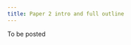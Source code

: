 ```yaml
---
title: Paper 2 intro and full outline
---
```


To be posted

<!-- ## Paper 2 intro draft and outline

- First, re-read the Paper 2 overview page and make sure you understand the goals and structure of the expected paper. Ask if you have any questions.
- Submit the assignment described below as an attached Word document.
- There is no word count requirement for this assignment. Use your best judgement.
- This assignment includes three parts.
- Part 1: write a draft of the first half of Paper 2 in normal essay format, using full sentences and paragraphs. This half will include:
    - the paper introduction, which includes:
        - orienting the reader to the topic
        - introduction to the academic conversation
        - a very brief summary of your source's contribution to the academic conversation
        - very brief summary of the specific part of the source argument you intend to analyze
        - your thesis, which will make a claim about that specific part of the source argument
            - You may not be ready to identify a final thesis you can defend; that's fine, put in a guess as to what your thesis might be.
            - Check that your thesis and the source argument both contribute to the same academic conversation. The source will make many claims that do not really affect their main argument. Disputing those claims does not contribute to the academic conversation.
			- Check that your thesis is an argumentative claim rather than a description of what you intend to do in the paper.
			- Check that your thesis is a claim evaluating your source argument rather than your own theory about a better way to answer the source's research question (it is ok for your thesis to also correct/extend the source argument in a limited way by making a small change or improvement to the theory, but your addition/change should not be a standalone theory explaining the phenomenon in question).
    - the first body paragraphs of your paper that explain the source argument to your generalist reader, which include:
        - an overview of the source argument as a whole
        - an explanation of the specific section of the source argument you will be analyzing
        - Note: the amount of time you devote to explaining the general vs. specific parts of the source argument will depend on your specific source and your own paper's claims and strategy.
        - Note: remember, this sort of explanation includes both summary (where you express key points in fewer words than the source) and explication (where you explain key points using more words than the source, introducing information in an "old then new" structure, walking your reader step-by-step through the concept to make sure they can understand the logical connection between ideas)
    - For the 1st half of this assignment:
        - highlight your thesis in yellow (2 sentences max)
        - highlight the topic sentence of each body paragraph in light blue (should be 1-2 consecutive sentences max at/near the top of the paragraph)
- Part 2: write a proposed/draft hierarchical outline format, following the source outline assignment guidelines for this part (exception: in this outline, write in your voice, not the source author's). In addition to representing the draft of the first half of the paper, the outline should cover the following topics, organized as you see fit (these are possibilities; you don't have to include all of the following):
    - your analysis of areas where the source argument has gaps, ambiguities, limitations, poor evidence, unsupported assumptions, elisions (areas the source should discuss but skip over), etc. relevant to the academic conversation
		- Important: do not list a bunch of loosely-related criticisms of the source; your analysis should focus on a few specific points that support a unified thesis claim
    - the implications of these improvable aspects of the source argument
    - any corrections or changes you suggest
    - how your analysis might add to a generalist readers' understanding of the academic conversation
    - possible counterexamples or objections
    - Note: you do not need to highlight anything for the 2nd half of the assignment.
    - Note: no paper conclusion is needed for this assignment.
- Part 3: writing feedback check
    - Review your Paper 1 feedback. What was the most important feedback you received about sentence and paragraph writing in paper 1? Ignore any comments I made about content or thesis. I mean things about paragraph and sentence structure, grammar, and punctuation.
    - List the most important issues mentioned, up to a maximum of three. Make sure to keep these in mind when proofreading Part 1 of this assignment.
- Checklist:
    - does your introduction clarify 1) the academic conversation, 2) what your source argues to contribute to that conversation, and 3) what you say in response to the source that also contributes to that conversation?
    - is your thesis highlighted?
    - is your thesis an argumentative claim rather than a description of what you intend to do in the paper?
    - are your topic sentences highlighted?
    - is every paragraph about just one main idea that is fully captured in the topic sentence? (this means your paragraph shouldn't have sentences that are outside the scope of the topic sentence)
    - does your analysis really relate to source arguments that are central to the phenomenon they aim to explain, rather than side points that don't have significant implications for understanding that phenomenon?
    - do you relate your analysis and claims to the relevant academic conversation?
    - do you consider counterexamples or objections and include them where appropriate?
    - did  you search for all instances of "this" and "it" and "they" to make sure your referents are clear and unambiguous?

This assignment is intended for peer feedback during week 12 (excluding part 3, which you don't have to share with peers). I will read these assignments to keep up with your progress and to offer help in class, but I will not be able to provide individual video/written feedback on this assignment. I will provide individual video feedback on the full drafts submitted for the next assignment.
 -->
